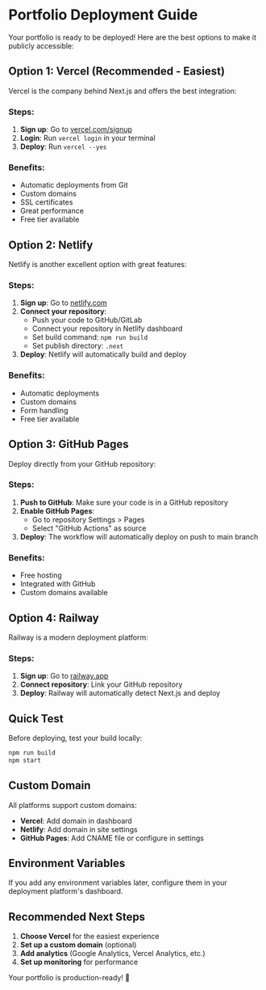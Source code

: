 # Portfolio Deployment Guide

Your portfolio is ready to be deployed! Here are the best options to make it publicly accessible:

## Option 1: Vercel (Recommended - Easiest)

Vercel is the company behind Next.js and offers the best integration:

### Steps:
1. **Sign up**: Go to [vercel.com/signup](https://vercel.com/signup)
2. **Login**: Run `vercel login` in your terminal
3. **Deploy**: Run `vercel --yes`

### Benefits:
- Automatic deployments from Git
- Custom domains
- SSL certificates
- Great performance
- Free tier available

## Option 2: Netlify

Netlify is another excellent option with great features:

### Steps:
1. **Sign up**: Go to [netlify.com](https://netlify.com)
2. **Connect your repository**: 
   - Push your code to GitHub/GitLab
   - Connect your repository in Netlify dashboard
   - Set build command: `npm run build`
   - Set publish directory: `.next`
3. **Deploy**: Netlify will automatically build and deploy

### Benefits:
- Automatic deployments
- Custom domains
- Form handling
- Free tier available

## Option 3: GitHub Pages

Deploy directly from your GitHub repository:

### Steps:
1. **Push to GitHub**: Make sure your code is in a GitHub repository
2. **Enable GitHub Pages**: 
   - Go to repository Settings > Pages
   - Select "GitHub Actions" as source
3. **Deploy**: The workflow will automatically deploy on push to main branch

### Benefits:
- Free hosting
- Integrated with GitHub
- Custom domains available

## Option 4: Railway

Railway is a modern deployment platform:

### Steps:
1. **Sign up**: Go to [railway.app](https://railway.app)
2. **Connect repository**: Link your GitHub repository
3. **Deploy**: Railway will automatically detect Next.js and deploy

## Quick Test

Before deploying, test your build locally:

```bash
npm run build
npm start
```

## Custom Domain

All platforms support custom domains:
- **Vercel**: Add domain in dashboard
- **Netlify**: Add domain in site settings
- **GitHub Pages**: Add CNAME file or configure in settings

## Environment Variables

If you add any environment variables later, configure them in your deployment platform's dashboard.

## Recommended Next Steps

1. **Choose Vercel** for the easiest experience
2. **Set up a custom domain** (optional)
3. **Add analytics** (Google Analytics, Vercel Analytics, etc.)
4. **Set up monitoring** for performance

Your portfolio is production-ready! 🚀 